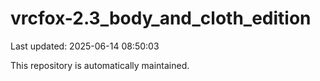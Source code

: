 # vrcfox-2.3_body_and_cloth_edition

Last updated: 2025-06-14 08:50:03

This repository is automatically maintained.
